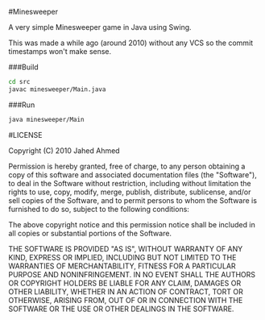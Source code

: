 #Minesweeper

A very simple Minesweeper game in Java using Swing.

This was made a while ago (around 2010) without any VCS so the commit timestamps won't make sense.

###Build

```sh
cd src
javac minesweeper/Main.java
```

###Run

```sh
java minesweeper/Main
```

#LICENSE

Copyright (C) 2010 Jahed Ahmed

Permission is hereby granted, free of charge, to any person obtaining a copy of this software and associated documentation files (the "Software"), to deal in the Software without restriction, including without limitation the rights to use, copy, modify, merge, publish, distribute, sublicense, and/or sell copies of the Software, and to permit persons to whom the Software is furnished to do so, subject to the following conditions:

The above copyright notice and this permission notice shall be included in all copies or substantial portions of the Software.

THE SOFTWARE IS PROVIDED "AS IS", WITHOUT WARRANTY OF ANY KIND, EXPRESS OR IMPLIED, INCLUDING BUT NOT LIMITED TO THE WARRANTIES OF MERCHANTABILITY, FITNESS FOR A PARTICULAR PURPOSE AND NONINFRINGEMENT. IN NO EVENT SHALL THE AUTHORS OR COPYRIGHT HOLDERS BE LIABLE FOR ANY CLAIM, DAMAGES OR OTHER LIABILITY, WHETHER IN AN ACTION OF CONTRACT, TORT OR OTHERWISE, ARISING FROM, OUT OF OR IN CONNECTION WITH THE SOFTWARE OR THE USE OR OTHER DEALINGS IN THE SOFTWARE.
